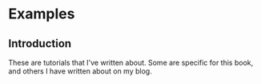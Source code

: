 # Examples

## Introduction

These are tutorials that I've written about. Some are specific for this book, and others I have written about on my blog.